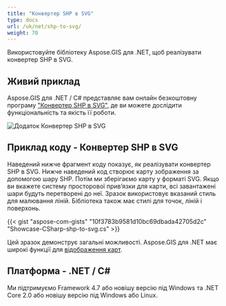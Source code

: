```yaml
---
title: "Конвертер SHP в SVG"
type: docs
url: /uk/net/shp-to-svg/
weight: 70
---
```


Використовуйте бібліотеку Aspose.GIS для .NET, щоб реалізувати конвертер SHP в SVG.

## **Живий приклад**

Aspose.GIS для .NET / C# представляє вам онлайн безкоштовну програму ["Конвертер SHP в SVG"](https://products.aspose.app/gis/viewer/shp-to-svg), де ви можете дослідити функціональність та якість її роботи.

![Додаток Конвертер SHP в SVG](viewer.png)

## **Приклад коду - Конвертер SHP в SVG**

Наведений нижче фрагмент коду показує, як реалізувати конвертер SHP в SVG. Нижче наведений код створює карту зображення за допомогою шару SHP. Потім ми зберігаємо карту у форматі SVG. Якщо ви вкажете систему просторової прив’язки для карти, всі завантажені шари будуть перетворені до неї.
Зразок використовує вказаний стиль для малювання ліній. Бібліотека також має стилі для точок, ліній і поверхонь.

{{< gist "aspose-com-gists" "10f3783b9581d10bc69dbada42705d2c" "Showcase-CSharp-shp-to-svg.cs" >}}

Цей зразок демонструє загальні можливості. Aspose.GIS для .NET має широкі функції для [відображення карт](https://docs.aspose.com/gis/net/map-rendering/).

## **Платформа - .NET / C#**

Ми підтримуємо Framework 4.7 або новішу версію під Windows та .NET Core 2.0 або новішу версію під Windows або Linux.
